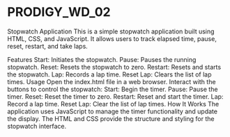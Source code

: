 # PRODIGY_WD_02

Stopwatch Application
This is a simple stopwatch application built using HTML, CSS, and JavaScript. It allows users to track elapsed time, pause, reset, restart, and take laps.

Features
Start: Initiates the stopwatch.
Pause: Pauses the running stopwatch.
Reset: Resets the stopwatch to zero.
Restart: Resets and starts the stopwatch.
Lap: Records a lap time.
Reset Lap: Clears the list of lap times.
Usage
Open the index.html file in a web browser.
Interact with the buttons to control the stopwatch:
Start: Begin the timer.
Pause: Pause the timer.
Reset: Reset the timer to zero.
Restart: Reset and start the timer.
Lap: Record a lap time.
Reset Lap: Clear the list of lap times.
How It Works
The application uses JavaScript to manage the timer functionality and update the display. The HTML and CSS provide the structure and styling for the stopwatch interface.
